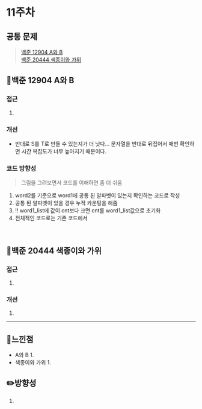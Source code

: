 # 11주차
## 공통 문제
> [백준 12904 A와 B](https://www.acmicpc.net/problem/12904)<br>
[백준 20444 색종이와 가위](https://www.acmicpc.net/problem/20444)

## **📖백준 12904 A와 B**

### 접근
1. 

### 개선
- 반대로 S를 T로 만들 수 있는지가 더 낫다... 문자열을 반대로 뒤집어서 매번 확인하면 시간 복잡도가 너무 높아지기 때문이다.

### 코드 방향성
> 그림을 그려보면서 코드를 이해하면 좀 더 쉬움
1. word2를 기준으로 word1에 공통 된 알파벳이 있는지 확인하는 코드로 작성
2. 공통 된 알파벳이 있을 경우 누적 카운팅을 해줌
3. !! word1_list에 값이 cnt보다 크면 cnt를 word1_list값으로 초기화
4. 전체적인 코드로는 기존 코드에서 


<br>

## **📖백준 20444 색종이와 가위**

### 접근
1. 
### 개선
1. 

<hr>


## 🌈느낀점
- A와 B
  1. 
- 색종이와 가위
  1. 

## ✏️방향성
1. 
